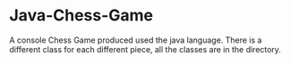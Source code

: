 # Java-Chess-Game

A console Chess Game produced used the java language. There is a different class for each different piece, all the classes are in the directory.
